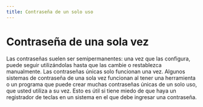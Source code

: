 ```yaml
---
title: Contraseña de un solo uso
---
```

# Contraseña de una sola vez

Las contraseñas suelen ser semipermanentes: una vez que las configura, puede seguir utilizándolas hasta que las cambie o restablezca manualmente. Las contraseñas únicas solo funcionan una vez. Algunos sistemas de contraseña de una sola vez funcionan al tener una herramienta o un programa que puede crear muchas contraseñas únicas de un solo uso, que usted utiliza a su vez. Esto es útil si tiene miedo de que haya un registrador de teclas en un sistema en el que debe ingresar una contraseña.